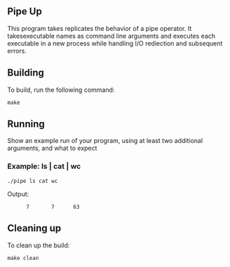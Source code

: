 ## Pipe Up

This program takes replicates the behavior of a pipe operator. It takesexecutable names as command line arguments and executes each executable in a new process while handling I/O rediection and subsequent errors.

## Building
To build, run the following command:
```shell
make
```

## Running

Show an example run of your program, using at least two additional arguments, and what to expect

### Example: ls | cat | wc
```shell
./pipe ls cat wc
```
Output: 
```shell
      7       7      63
```

## Cleaning up

To clean up the build:
```shell
make clean
```
